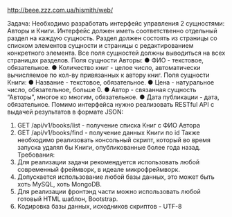 http://beee.zzz.com.ua/hismith/web/

Задача:
Необходимо разработать интерфейс управления 2 сущностями: Авторы и Книги.
Интерфейс должен иметь соответственно отдельный раздел на каждую сущность. Раздел
должен состоять из страницы со списком элементов сущности и страницы с редактированием
конкретного элемента. Все поля сущностей должны выводиться на всех страницах разделов.
Поля сущности Авторы:
● ФИО - текстовое, обязательное.
● Количество книг - целое число, автоматически вычисляемое по кол-ву привязанных к
автору книг.
Поля сущности Книги:
● Название - текстовое, обязательное.
● Цена - натуральное число, обязательное, больше 0.
● Автор - связанная сущность “Авторы”, многое ко многим, обязательное.
● Дата публикации - дата, обязательное.
Помимо интерфейса нужно реализовать RESTful API с выдачей результатов в формате JSON:
1. GET /api/v1/books/list - получение списка Книг с ФИО Автора
2. GET /api/v1/books/find - получение данных Книги по id
Также необходимо реализовать консольный скрипт, который во время запуска удалял бы
Книги, опубликованные более года назад.
Требования:
1. Для реализации задачи рекомендуется использовать любой современный фреймворк, в
идеале микрофреймворк.
2. Допускается использование любой базы данных, это может быть хоть MySQL, хоть
MongoDB.
3. Для реализации фронтэнд части можно использовать любой готовый HTML шаблон,
Bootstrap.
4. Кодировка базы данных, исходников скриптов - UTF-8